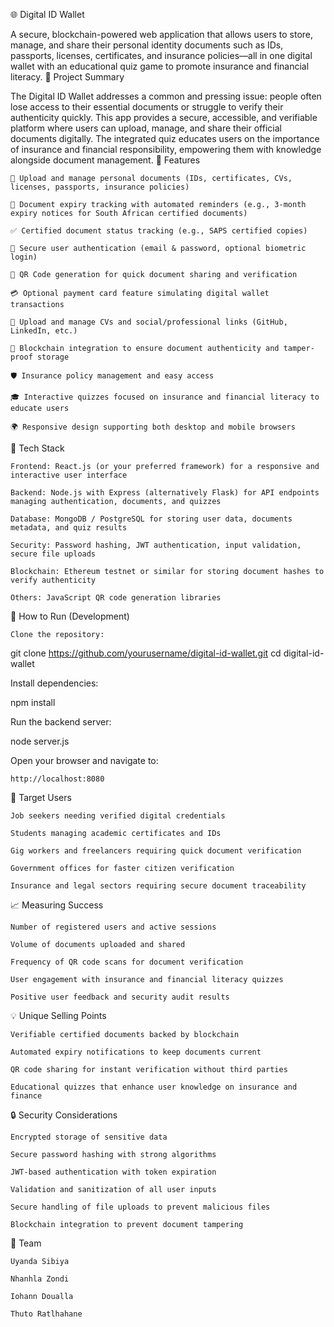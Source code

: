🌐 Digital ID Wallet

A secure, blockchain-powered web application that allows users to store, manage, and share their personal identity documents such as IDs, passports, licenses, certificates, and insurance policies—all in one digital wallet with an educational quiz game to promote insurance and financial literacy.
🧠 Project Summary

The Digital ID Wallet addresses a common and pressing issue: people often lose access to their essential documents or struggle to verify their authenticity quickly. This app provides a secure, accessible, and verifiable platform where users can upload, manage, and share their official documents digitally. The integrated quiz educates users on the importance of insurance and financial responsibility, empowering them with knowledge alongside document management.
🚀 Features

    📂 Upload and manage personal documents (IDs, certificates, CVs, licenses, passports, insurance policies)

    📅 Document expiry tracking with automated reminders (e.g., 3-month expiry notices for South African certified documents)

    ✅ Certified document status tracking (e.g., SAPS certified copies)

    🔐 Secure user authentication (email & password, optional biometric login)

    📱 QR Code generation for quick document sharing and verification

    💳 Optional payment card feature simulating digital wallet transactions

    🧾 Upload and manage CVs and social/professional links (GitHub, LinkedIn, etc.)

    🧬 Blockchain integration to ensure document authenticity and tamper-proof storage

    🛡️ Insurance policy management and easy access

    🎓 Interactive quizzes focused on insurance and financial literacy to educate users

    🌍 Responsive design supporting both desktop and mobile browsers

🧩 Tech Stack

    Frontend: React.js (or your preferred framework) for a responsive and interactive user interface

    Backend: Node.js with Express (alternatively Flask) for API endpoints managing authentication, documents, and quizzes

    Database: MongoDB / PostgreSQL for storing user data, documents metadata, and quiz results

    Security: Password hashing, JWT authentication, input validation, secure file uploads

    Blockchain: Ethereum testnet or similar for storing document hashes to verify authenticity

    Others: JavaScript QR code generation libraries

🧪 How to Run (Development)

    Clone the repository:

git clone https://github.com/yourusername/digital-id-wallet.git
cd digital-id-wallet

Install dependencies:

npm install

Run the backend server:

node server.js

Open your browser and navigate to:

    http://localhost:8080

🎯 Target Users

    Job seekers needing verified digital credentials

    Students managing academic certificates and IDs

    Gig workers and freelancers requiring quick document verification

    Government offices for faster citizen verification

    Insurance and legal sectors requiring secure document traceability

📈 Measuring Success

    Number of registered users and active sessions

    Volume of documents uploaded and shared

    Frequency of QR code scans for document verification

    User engagement with insurance and financial literacy quizzes

    Positive user feedback and security audit results

💡 Unique Selling Points

    Verifiable certified documents backed by blockchain

    Automated expiry notifications to keep documents current

    QR code sharing for instant verification without third parties

    Educational quizzes that enhance user knowledge on insurance and finance

🔒 Security Considerations

    Encrypted storage of sensitive data

    Secure password hashing with strong algorithms

    JWT-based authentication with token expiration

    Validation and sanitization of all user inputs

    Secure handling of file uploads to prevent malicious files

    Blockchain integration to prevent document tampering

👥 Team

    Uyanda Sibiya

    Nhanhla Zondi

    Iohann Doualla

    Thuto Ratlhahane

